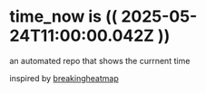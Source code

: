 # time_now is (( 2025-05-24T11:00:00.042Z ))

an automated repo that shows the currnent time

inspired by [breakingheatmap](https://github.com/breakingheatmap/breakingheatmap)